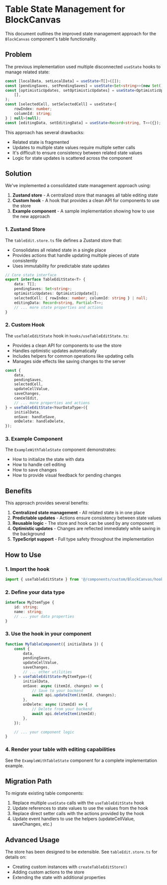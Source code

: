 # Table State Management for BlockCanvas

This document outlines the improved state management approach for the `BlockCanvas` component's table functionality.

## Problem

The previous implementation used multiple disconnected `useState` hooks to manage related state:

```typescript
const [localData, setLocalData] = useState<T[]>([]);
const [pendingSaves, setPendingSaves] = useState<Set<string>>(new Set());
const [optimisticUpdates, setOptimisticUpdates] = useState<OptimisticUpdate[]>(
    [],
);
const [selectedCell, setSelectedCell] = useState<{
    rowIndex: number;
    columnId: string;
} | null>(null);
const [editingData, setEditingData] = useState<Record<string, T>>({});
```

This approach has several drawbacks:

- Related state is fragmented
- Updates to multiple state values require multiple setter calls
- It's difficult to ensure consistency between related state values
- Logic for state updates is scattered across the component

## Solution

We've implemented a consolidated state management approach using:

1. **Zustand store** - A centralized store that manages all table editing state
2. **Custom hook** - A hook that provides a clean API for components to use the store
3. **Example component** - A sample implementation showing how to use the new approach

### 1. Zustand Store

The `tableEdit.store.ts` file defines a Zustand store that:

- Consolidates all related state in a single place
- Provides actions that handle updating multiple pieces of state consistently
- Uses immutability for predictable state updates

```typescript
// Core state interface
export interface TableEditState<T> {
    data: T[];
    pendingSaves: Set<string>;
    optimisticUpdates: OptimisticUpdate[];
    selectedCell: { rowIndex: number; columnId: string } | null;
    editingData: Record<string, Partial<T>>;
    // ... more state properties and actions
}
```

### 2. Custom Hook

The `useTableEditState` hook in `hooks/useTableEditState.ts`:

- Provides a clean API for components to use the store
- Handles optimistic updates automatically
- Includes helpers for common operations like updating cells
- Manages side effects like saving changes to the server

```typescript
const {
    data,
    pendingSaves,
    selectedCell,
    updateCellValue,
    saveChanges,
    cancelEdit,
    // ... more properties and actions
} = useTableEditState<YourDataType>({
    initialData,
    onSave: handleSave,
    onDelete: handleDelete,
});
```

### 3. Example Component

The `ExampleWithTableState` component demonstrates:

- How to initialize the state with data
- How to handle cell editing
- How to save changes
- How to provide visual feedback for pending changes

## Benefits

This approach provides several benefits:

1. **Centralized state management** - All related state is in one place
2. **Predictable updates** - Actions ensure consistency between state values
3. **Reusable logic** - The store and hook can be used by any component
4. **Optimistic updates** - Changes are reflected immediately while saving in the background
5. **TypeScript support** - Full type safety throughout the implementation

## How to Use

### 1. Import the hook

```typescript
import { useTableEditState } from '@/components/custom/BlockCanvas/hooks/useTableEditState';
```

### 2. Define your data type

```typescript
interface MyItemType {
    id: string;
    name: string;
    // ... your data properties
}
```

### 3. Use the hook in your component

```typescript
function MyTableComponent({ initialData }) {
    const {
        data,
        pendingSaves,
        updateCellValue,
        saveChanges,
        // ... other utilities
    } = useTableEditState<MyItemType>({
        initialData,
        onSave: async (itemId, changes) => {
            // Save to your backend
            await api.updateItem(itemId, changes);
        },
        onDelete: async (itemId) => {
            // Delete from your backend
            await api.deleteItem(itemId);
        },
    });

    // ... your component logic
}
```

### 4. Render your table with editing capabilities

See the `ExampleWithTableState` component for a complete implementation example.

## Migration Path

To migrate existing table components:

1. Replace multiple `useState` calls with the `useTableEditState` hook
2. Update references to state values to use the values from the hook
3. Replace direct setter calls with the actions provided by the hook
4. Update event handlers to use the helpers (updateCellValue, saveChanges, etc.)

## Advanced Usage

The store has been designed to be extensible. See `tableEdit.store.ts` for details on:

- Creating custom instances with `createTableEditStore()`
- Adding custom actions to the store
- Extending the state with additional properties
